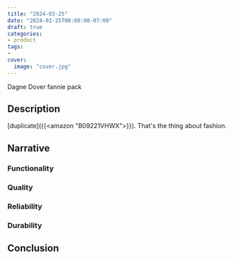 ```yaml
---
title: "2024-03-25"
date: "2024-03-25T00:00:00-07:00"
draft: true
categories:
- product
tags:
- 
cover:
  image: "cover.jpg"
---
```

Dagne Dover fannie pack
<!--more-->
## Description
[duplicate]({{<amazon "B09221VHWX">}}). That's the thing about fashion.
## Narrative

### Functionality

### Quality

### Reliability

### Durability

## Conclusion